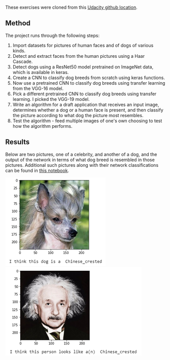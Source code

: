 These exercises were cloned from this [Udacity github location](https://github.com/udacity/dog-project). 

## Method

The project runs through the following steps:
1. Import datasets for pictures of human faces and of dogs of various kinds.
1. Detect and extract faces from the human pictures using a Haar Cascade.
1. Detect dogs using a ResNet50 model pretrained on ImageNet data, which is available in keras.
1. Create a CNN to classify dog breeds from scratch using keras functions.
1. Now use a pretrained CNN to classify dog breeds using transfer learning from the VGG-16 model.
1. Pick a different pretrained CNN to classify dog breeds using transfer learning. I picked the VGG-19 model.
1. Write an algorithm for a draft application that receives an input image, determines whether a dog or a human face is present, and then classify the picture according to what dog the picture most resembles.
1. Test the algorithm - feed multiple images of one's own choosing to test how the algorithm performs.

## Results

Below are two pictures, one of a celebrity, and another of a dog, and the output of the network in terms of what dog breed is resembled in those pictures. Additional such pictures along with their network classifications can be found in [this notebook](dog_app.ipynb).

![images/dogclass1.png](images/dogclass1.png)
![images/faceclass1.png](images/faceclass1.png)
